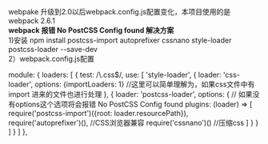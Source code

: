 webpake 升级到2.0以后webpack.config.js配置变化，本项目使用的是webpack 2.6.1<br>
<strong>webpack 报错 No PostCSS Config found 解决方案</strong><br>
1)安装 npm install postcss-import autoprefixer cssnano style-loader postcss-loader --save-dev<br>
2）webpack.config.js配置 
<p>
 module: {
        loaders: [
            {
                test: /\.css$/,
                use: [
                    'style-loader',
                    {
                        loader: 'css-loader',
                        options: {importLoaders: 1} //这里可以简单理解为，如果css文件中有import 进来的文件也进行处理
                    },
                    {
                        loader: 'postcss-loader',
                        options: {           // 如果没有options这个选项将会报错 No PostCSS Config found
                            plugins: (loader) => [
                                require('postcss-import')({root: loader.resourcePath}),
                                require('autoprefixer')(), //CSS浏览器兼容
                                require('cssnano')()  //压缩css
                            ]
                        }
                    }
                ]
            }
        ]
    },
</p>
